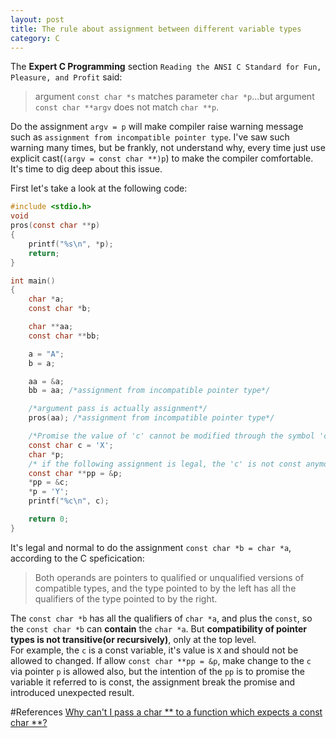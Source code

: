 ```yaml
---
layout: post
title: The rule about assignment between different variable types
category: C
---
```

The **Expert C Programming** section `Reading the ANSI C Standard for Fun, Pleasure, and Profit` said:  
>argument `const char *s` matches parameter `char *p`...but argument `const char **argv` does not match `char **p`.

Do the assignment `argv = p` will make compiler raise warning message such as `assignment from incompatible pointer type`. I've saw such warning many times, but be frankly, not understand why, every time just use explicit cast(`(argv = const char **)p`) to make the compiler comfortable. It's time to dig deep about this issue.

First let's take a look at the following code:
```c
#include <stdio.h>
void
pros(const char **p)
{
    printf("%s\n", *p);
    return;
}

int main()
{
    char *a;
    const char *b;

    char **aa;
    const char **bb;

    a = "A";
    b = a;

    aa = &a;
    bb = aa; /*assignment from incompatible pointer type*/

    /*argument pass is actually assignment*/
    pros(aa); /*assignment from incompatible pointer type*/

    /*Promise the value of 'c' cannot be modified through the symbol 'c', but may be modified by other means, better to call 'read-only'*/
    const char c = 'X'; 
    char *p;
    /* if the following assignment is legal, the 'c' is not const anymore */
    const char **pp = &p;
    *pp = &c;
    *p = 'Y';
    printf("%c\n", c);

    return 0;
}
```

It's legal and normal to do the assignment `const char *b = char *a`, according to the C speficication:
>Both operands are pointers to qualified or unqualified versions of compatible types, and the type pointed to by the left has all the qualifiers of the type pointed to by the right.

The `const char *b` has all the qualifiers of `char *a`, and plus the `const`, so the `const char *b` can **contain** the `char *a`.
But **compatibility of pointer types is not transitive(or recursively)**, only at the top level.  
For example, the `c` is a const variable, it's value is `X` and should not be allowed to changed. If allow `const char **pp = &p`, make change to the `c` via pointer `p` is allowed also, but the intention of the `pp` is to promise the variable it referred to is const, the assignment break the promise and introduced unexpected result.
  
#References
[Why can't I pass a char \** to a function which expects a const char \**?](http://c-faq.com/ansi/constmismatch.html)

